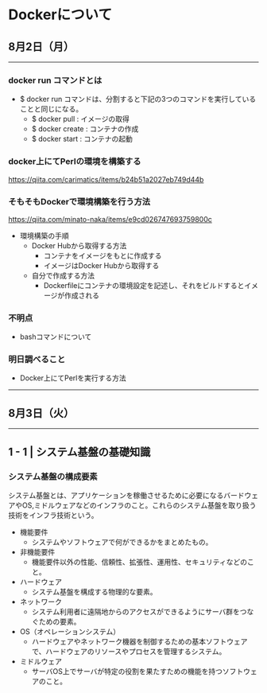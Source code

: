 # Dockerについて
## 8月2日（月）
---
### docker run コマンドとは
- $ docker run コマンドは、分割すると下記の3つのコマンドを実行していることと同じになる。
  - $ docker pull : イメージの取得
  - $ docker create : コンテナの作成
  - $ docker start  : コンテナの起動

### docker上にてPerlの環境を構築する
https://qiita.com/carimatics/items/b24b51a2027eb749d44b

### そもそもDockerで環境構築を行う方法
https://qiita.com/minato-naka/items/e9cd026747693759800c
- 環境構築の手順
  - Docker Hubから取得する方法
    - コンテナをイメージをもとに作成する
    - イメージはDocker Hubから取得する
  - 自分で作成する方法
    - Dockerfileにコンテナの環境設定を記述し、それをビルドするとイメージが作成される

### 不明点
- bashコマンドについて
### 明日調べること
- Docker上にてPerlを実行する方法
---
## 8月3日（火）
---
## 1 - 1 | システム基盤の基礎知識
### システム基盤の構成要素
システム基盤とは、アプリケーションを稼働させるために必要になるバードウェアやOS,ミドルウェアなどのインフラのこと。これらのシステム基盤を取り扱う技術をインフラ技術という。
- 機能要件
  - システムやソフトウェアで何ができるかをまとめたもの。
- 非機能要件
  - 機能要件以外の性能、信頼性、拡張性、運用性、セキュリティなどのこと。
- ハードウェア
  - システム基盤を構成する物理的な要素。
- ネットワーク
  - システム利用者に遠隔地からのアクセスができるようにサーバ群をつなぐための要素。
- OS（オペレーションシステム）
  - ハードウェアやネットワーク機器を制御するための基本ソフトウェアで、ハードウェアのリソースやプロセスを管理するシステム。
- ミドルウェア
  - サーバOS上でサーバが特定の役割を果たすための機能を持つソフトウェアのこと。